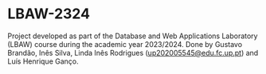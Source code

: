 # LBAW-2324

Project developed as part of the Database and Web Applications Laboratory (LBAW) course during the academic year 2023/2024. Done by Gustavo Brandão, Inês Silva, Linda Inês Rodrigues (up202005545@edu.fc.up.pt) and Luís Henrique Ganço.
